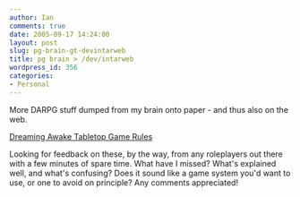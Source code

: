 ```yaml
---
author: Ian
comments: true
date: 2005-09-17 14:24:00
layout: post
slug: pg-brain-gt-devintarweb
title: pg brain > /dev/intarweb
wordpress_id: 356
categories:
- Personal
---
```


More DARPG stuff dumped from my brain onto paper - and thus also on the web.  

<a href="/rpgs/dreaming-awake-tabletop-game-rules">Dreaming Awake Tabletop Game Rules</a>  

Looking for feedback on these, by the way, from any roleplayers out there with a few minutes of spare time.  What have I missed?  What's explained well, and what's confusing?  Does it sound like a game system you'd want to use, or one to avoid on principle?  Any comments appreciated!
